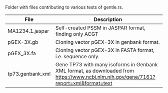 Folder with files contributing to various tests of gentle.rs.

| File             | Description                                                                                                                          |
| ---------------  | ------------------------------------------------------------------------------------------------------------------------------------ |
| MA1234.1.jaspar  | Self-created PSSM in JASPAR format, finding only ACGT                                                                                |
| pGEX-3X.gb       | Cloning vector pGEX-3X in genbank format.                                                                                            |
| pGEX_3X.fa       | Cloning vector pGEX-3X in FASTA format, i.e. sequence only.                                                                          |
| tp73.genbank.xml | Gene TP73 with many isoforms in Genbank XML format, as downloaded from https://www.ncbi.nlm.nih.gov/gene/7161?report=xml&format=text |
